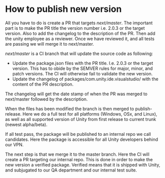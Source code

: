 # How to publish new version

All you have to do is create a PR that targets *next/master*. The important part is to make the PR title the version number i.e. 2.0.3 or the target version. Also to add the changelog to the description of the PR. Then add the unity employee as a reviewer. Once we have reviewed it, and all tests are passing we will merge it to next/master.

*next/master* is a CI branch that will update the source code as following:

- Update the package.json files with the PR title. I.e. 2.0.3 or the target version. This has to obide by the SEMVER rules for major, minor, and patch versions. The CI will otherwise fail to validate the new version.
- Update the changelog of packages/com.unity.ide.visualstudio/ with the content of the PR description.

The changelog will get the date stamp of when the PR was merged to next/master followed by the description.

When the files has been modified the branch is then merged to publish-release. Here we do a full test for all platforms (Windows, OSx, and Linux), as well as all supported version of Unity from first release to current trunk (newest alpha/beta).

If all test pass, the package will be published to an internal repo we call candidates. Here the package is accessible for all Unity developers behind our VPN.

The next step is that we merge it to the master branch. Here the CI will create a PR targeting our internal repo. This is done in order to make the new version a verified package. Verified means that it is shipped with Unity, and subjugated to our QA department and our internal test suite.